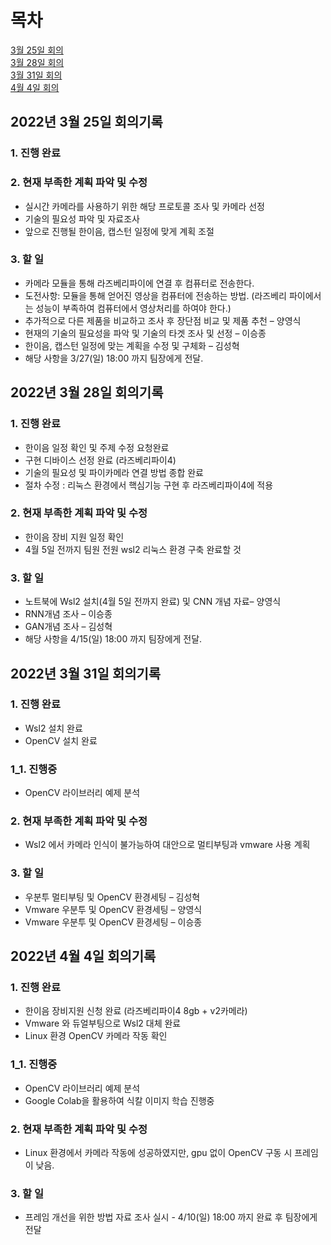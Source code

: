 # 목차
[3월 25일 회의](#2022년-3월-25일-회의기록)  
[3월 28일 회의](#2022년-3월-28일-회의기록)  
[3월 31일 회의](#2022년-3월-31일-회의기록)  
[4월 4일 회의](#2022년-4월-4일-회의기록) 
## 2022년 3월 25일 회의기록

### 1. 진행 완료
### 2. 현재 부족한 계획 파악 및 수정
* 실시간 카메라를 사용하기 위한 해당 프로토콜 조사 및 카메라 선정
* 기술의 필요성 파악 및 자료조사
* 앞으로 진행될 한이음, 캡스턴 일정에 맞게 계획 조절
### 3. 할 일
* 카메라 모듈을 통해 라즈베리파이에 연결 후 컴퓨터로 전송한다.
* 도전사항: 모듈을 통해 얻어진 영상을 컴퓨터에 전송하는 방법. (라즈베리 파이에서는 성능이 부족하여 컴퓨터에서 영상처리를 하여야 한다.)
* 추가적으로 다른 제품을 비교하고 조사 후 장단점 비교 및 제품 추천 – 양영식
* 현재의 기술의 필요성을 파악 및 기술의 타겟 조사 및 선정 – 이승종
* 한이음, 캡스턴 일정에 맞는 계획을 수정 및 구체화 – 김성혁
* 해당 사항을 3/27(일) 18:00 까지 팀장에게 전달.

## 2022년 3월 28일 회의기록
### 1. 진행 완료
* 한이음 일정 확인 및 주제 수정 요청완료
* 구현 디바이스 선정 완료 (라즈베리파이4)
* 기술의 필요성 및 파이카메라 연결 방법 종합 완료 
* 절차 수정 : 리눅스 환경에서 핵심기능 구현 후 라즈베리파이4에 적용
### 2. 현재 부족한 계획 파악 및 수정
* 한이음 장비 지원 일정 확인
* 4월 5일 전까지 팀원 전원 wsl2 리눅스 환경 구축 완료할 것 
### 3. 할 일
* 노트북에 Wsl2 설치(4월 5일 전까지 완료) 및 CNN 개념 자료– 양영식
* RNN개념 조사 – 이승종
* GAN개념 조사 – 김성혁
* 해당 사항을 4/15(일) 18:00 까지 팀장에게 전달.

## 2022년 3월 31일 회의기록
### 1. 진행 완료
* Wsl2 설치 완료
* OpenCV 설치 완료  
### 1_1. 진행중
* OpenCV 라이브러리 예제 분석 
### 2. 현재 부족한 계획 파악 및 수정
* Wsl2 에서 카메라 인식이 불가능하여 대안으로 멀티부팅과 vmware 사용 계획
### 3. 할 일
* 우분투 멀티부팅 및 OpenCV 환경세팅 – 김성혁
* Vmware 우분투 및 OpenCV 환경세팅 – 양영식
* Vmware 우분투 및 OpenCV 환경세팅 – 이승종

## 2022년 4월 4일 회의기록
### 1. 진행 완료
* 한이음 장비지원 신청 완료 (라즈베리파이4 8gb + v2카메라)
* Vmware 와 듀얼부팅으로 Wsl2 대체 완료 
* Linux 환경 OpenCV 카메라 작동 확인 
### 1_1. 진행중
* OpenCV 라이브러리 예제 분석 
* Google Colab을 활용하여 식칼 이미지 학습 진행중 
### 2. 현재 부족한 계획 파악 및 수정
* Linux 환경에서 카메라 작동에 성공하였지만, gpu 없이 OpenCV 구동 시 프레임이 낮음. 
### 3. 할 일
* 프레임 개선을 위한 방법 자료 조사 실시 - 4/10(일) 18:00 까지 완료 후 팀장에게 전달

